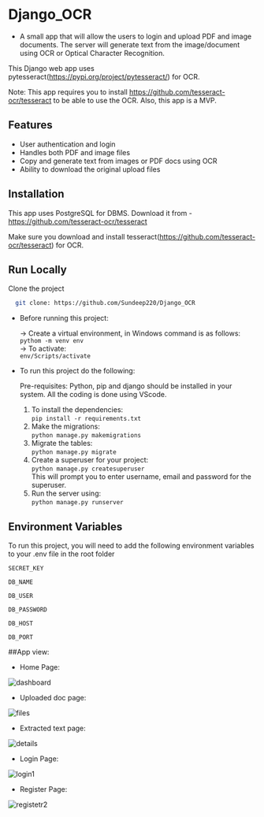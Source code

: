 # Django_OCR
- A small app that will allow the users to login and upload PDF and image documents. The server will generate text from the image/document using OCR or Optical Character Recognition.

This Django web app uses pytesseract(https://pypi.org/project/pytesseract/) for OCR.

Note: This app requires you to install https://github.com/tesseract-ocr/tesseract to be able to use the OCR. Also, this app is a MVP.

## Features

- User authentication and login
- Handles both PDF and image files 
- Copy and generate text from images or PDF docs using OCR
- Ability to download the original upload files

## Installation

This app uses PostgreSQL for DBMS. Download it from - https://github.com/tesseract-ocr/tesseract

Make sure you download and install tesseract(https://github.com/tesseract-ocr/tesseract) for OCR.
## Run Locally

Clone the project

```bash
  git clone: https://github.com/Sundeep220/Django_OCR
```
- Before running this project: 

  -> Create a virtual environment, in Windows command is as follows: \
    `pythom -m venv env` \
   -> To activate: \
     `env/Scripts/activate`

- To run this project do the following:

    Pre-requisites: Python, pip and django should be installed in your system. All the coding is done using VScode.
    1. To install the dependencies: \
       `pip install -r requirements.txt` 
    2. Make the migrations:\
        `python manage.py makemigrations` 
    3. Migrate the tables: \
        `python manage.py migrate` 
    4. Create a superuser for your project: \
        `python manage.py createsuperuser`   
        This will prompt you to enter username, email and password for the superuser.  
    5. Run the server using: \
        `python manage.py runserver`


## Environment Variables

To run this project, you will need to add the following environment variables to your .env file in the root folder

`SECRET_KEY`

`DB_NAME`

`DB_USER`

`DB_PASSWORD`

`DB_HOST`

`DB_PORT`


##App view: 

- Home Page: 


![dashboard](https://user-images.githubusercontent.com/93663329/209426494-4e962a8f-7417-4b26-ba35-35fa979b2234.png)


- Uploaded doc page:


![files](https://user-images.githubusercontent.com/93663329/209426517-452a06a9-0a85-478f-a475-bae38a2dc259.png)


- Extracted text page:


![details](https://user-images.githubusercontent.com/93663329/209426527-d77f4673-dd52-4030-ba68-86e9e9e492ea.png)


- Login Page:


![login1](https://user-images.githubusercontent.com/93663329/209426536-90078580-6796-4118-81e0-320fcd91fcfb.png)


- Register Page:


![registetr2](https://user-images.githubusercontent.com/93663329/209426546-04d810e9-ab21-46a0-8c2f-dcfcb6892ec3.png)






